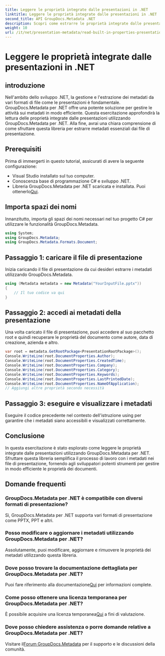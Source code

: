 ```yaml
---
title: Leggere le proprietà integrate dalle presentazioni in .NET
linktitle: Leggere le proprietà integrate dalle presentazioni in .NET
second_title: API GroupDocs.Metadata .NET
description: Scopri come estrarre le proprietà integrate dalle presentazioni utilizzando GroupDocs.Metadata per .NET in questo tutorial completo.
weight: 10
url: /it/net/presentation-metadata/read-built-in-properties-presentations/
---
```


# Leggere le proprietà integrate dalle presentazioni in .NET

## introduzione
Nell'ambito dello sviluppo .NET, la gestione e l'estrazione dei metadati da vari formati di file come le presentazioni è fondamentale. GroupDocs.Metadata per .NET offre una potente soluzione per gestire le attività sui metadati in modo efficiente. Questa esercitazione approfondirà la lettura delle proprietà integrate dalle presentazioni utilizzando GroupDocs.Metadata per .NET. Alla fine, avrai una chiara comprensione di come sfruttare questa libreria per estrarre metadati essenziali dai file di presentazione.
## Prerequisiti
Prima di immergerti in questo tutorial, assicurati di avere la seguente configurazione:
- Visual Studio installato sul tuo computer.
- Conoscenza base di programmazione C# e sviluppo .NET.
-  Libreria GroupDocs.Metadata per .NET scaricata e installata. Puoi ottenerlo[Qui](https://releases.groupdocs.com/metadata/net/).

## Importa spazi dei nomi
Innanzitutto, importa gli spazi dei nomi necessari nel tuo progetto C# per utilizzare le funzionalità GroupDocs.Metadata.
```csharp
using System;
using GroupDocs.Metadata;
using GroupDocs.Metadata.Formats.Document;
```
## Passaggio 1: caricare il file di presentazione
Inizia caricando il file di presentazione da cui desideri estrarre i metadati utilizzando GroupDocs.Metadata.
```csharp
using (Metadata metadata = new Metadata("YourInputFile.pptx"))
{
    // Il tuo codice va qui
}
```
## Passaggio 2: accedi ai metadati della presentazione
Una volta caricato il file di presentazione, puoi accedere al suo pacchetto root e quindi recuperare le proprietà del documento come autore, data di creazione, azienda e altro.
```csharp
var root = metadata.GetRootPackage<PresentationRootPackage>();
Console.WriteLine(root.DocumentProperties.Author);
Console.WriteLine(root.DocumentProperties.CreatedTime);
Console.WriteLine(root.DocumentProperties.Company);
Console.WriteLine(root.DocumentProperties.Category);
Console.WriteLine(root.DocumentProperties.Keywords);
Console.WriteLine(root.DocumentProperties.LastPrintedDate);
Console.WriteLine(root.DocumentProperties.NameOfApplication);
// Aggiungi altre proprietà secondo necessità
```
## Passaggio 3: eseguire e visualizzare i metadati
Eseguire il codice precedente nel contesto dell'istruzione using per garantire che i metadati siano accessibili e visualizzati correttamente.

## Conclusione
In questa esercitazione è stato esplorato come leggere le proprietà integrate dalle presentazioni utilizzando GroupDocs.Metadata per .NET. Sfruttare questa libreria semplifica il processo di lavoro con i metadati nei file di presentazione, fornendo agli sviluppatori potenti strumenti per gestire in modo efficiente le proprietà dei documenti.

## Domande frequenti
### GroupDocs.Metadata per .NET è compatibile con diversi formati di presentazione?
Sì, GroupDocs.Metadata per .NET supporta vari formati di presentazione come PPTX, PPT e altri.
### Posso modificare o aggiornare i metadati utilizzando GroupDocs.Metadata per .NET?
Assolutamente, puoi modificare, aggiornare e rimuovere le proprietà dei metadati utilizzando questa libreria.
### Dove posso trovare la documentazione dettagliata per GroupDocs.Metadata per .NET?
 Puoi fare riferimento alla documentazione[Qui](https://tutorials.groupdocs.com/metadata/net/) per informazioni complete.
### Come posso ottenere una licenza temporanea per GroupDocs.Metadata per .NET?
 È possibile acquisire una licenza temporanea[Qui](https://purchase.groupdocs.com/temporary-license/) a fini di valutazione.
### Dove posso chiedere assistenza o porre domande relative a GroupDocs.Metadata per .NET?
 Visitare il[Forum GroupDocs.Metadata](https://forum.groupdocs.com/c/metadata/14) per il supporto e le discussioni della comunità.